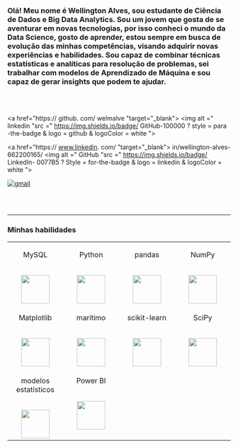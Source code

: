 ### Olá! Meu nome é Wellington Alves, sou estudante de Ciência de Dados e Big Data Analytics. Sou um jovem que gosta de se aventurar em novas tecnologias, por isso conheci o mundo da Data Science, gosto de aprender, estou sempre em busca de evolução das minhas competências, visando adquirir novas experiências e habilidades. Sou capaz de combinar técnicas estatísticas e analíticas para resolução de problemas, sei trabalhar com modelos de Aprendizado de Máquina e sou capaz de gerar insights que podem te ajudar.

<br/> <br/> 

<p align = "center"> 

<a href="https:// github. com/ welmalve "target="_blank"> <img alt =" linkedin "src =" https://img.shields.io/badge/ GitHub-100000 ? style = para -the-badge & logo = github & logoColor = white "> </a> 

<a href="https:// www.linkedin. com/ "target="_blank"> in/wellington-alves-662200165/ <img alt =" GitHub "src =" https://img.shields.io/badge/ LinkedIn- 0077B5 ? Style = for-the-badge & logo = linkedin & logoColor = white "> </a> 

<a href="mailto:welmalve.proxy@gmail.com?subject=HelloTadeu,%20From%20Github" target="_blank"> <img alt = "gmail" src = "https://img.shields.io/badge/ Gmail-D14836? Style = for-the-badge & logo = gmail & logoColor = white "> </a> 

<br/> <br/>

                 





---
### Minhas habilidades

<table> 

<tbody> 

<tr valign = "top"> 

<td width = "25%" align = "center"> 

<span> MySQL </span> <br> <br> 

<img height = "64px" src = "https://cdn.svgporn.com/logos/mysql.svg"> 

</td> 

<td width = "25%" align = "center"> 

<span> Python </span> <br> <br> 

<img height = "64px" src = "https://cdn.svgporn.com/logos/python.svg"> 

</td> 

<td width = "25%" align = "center"> 

<span> pandas </span> <br> <br> 

<img height = "64px" src = "https://pandas.pydata.org/static/img/pandas.svg"> 

</td> 

<td width = "25%" align = "center"> 

<span> NumPy </span> <br> <br> 

<img height = "64px" src = "https://numpy.org/images/logos/numpy.svg"> 

</td> 

</tr> 

<tr valign = "top"> 

<td width = "25%" align = "center"> 

<span> Matplotlib </span> <br> <br> 

<img height = "64px" src = "https://matplotlib.org/_images/sphx_glr_logos2_001.png"> 

</td> 

<td width = "25%" align = "center"> 

<span> marítimo </span> <br> <br> 

<img height = "64px" src = "https://seaborn.pydata.org/_static/logo-wide-lightbg.svg"> 

</td> 

<td width = "25%" align = "center"> 

<span> scikit-learn </span> <br> <br> 

<img height = "64px" src = "https://scikit-learn.org/stable/_images/scikit-learn-logo-notext.png"> 

</td> 

<td width = "25%" align = "center"> 

<span> SciPy </span> <br> <br> 

<img height = "64px" src = "https://bids.berkeley.edu/sites/default/files/styles/450x254/public/projects/scipy_logo_450x254.png?itok=kcdZBxrP"> 

</td> 

<tr valign = "top"> 

<td width = "25%" align = "center"> 

<span> modelos estatísticos </span> <br> <br> 

<img height = "64px" src = "https://www.statsmodels.org/stable/_images/statsmodels-logo-v2.svg"> 

</td> 

</td> 

<td width = "25%" align = "center"> 

<span> Power BI </span> <br> <br> 

<img height = "64px" src = "https://uploaddeimagens.com.br/images/002/851/738/full/powerbi_logo.png?1598489763"> 

</tbody> 

</table>



















